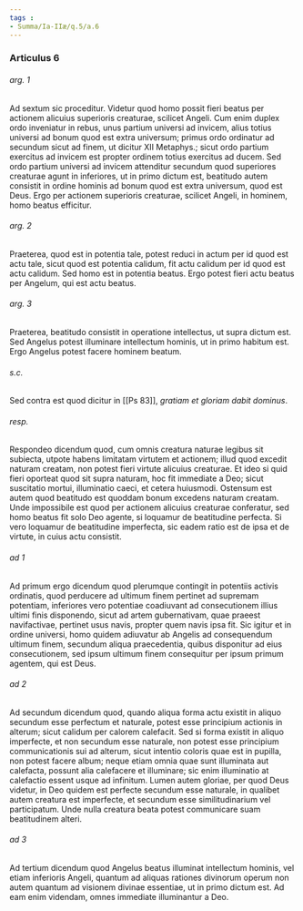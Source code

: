 ```yaml
---
tags : 
- Summa/Ia-IIæ/q.5/a.6
---
```


### Articulus 6

###### arg. 1
Ad sextum sic proceditur. Videtur quod homo possit fieri beatus per actionem alicuius superioris creaturae, scilicet Angeli. Cum enim duplex ordo inveniatur in rebus, unus partium universi ad invicem, alius totius universi ad bonum quod est extra universum; primus ordo ordinatur ad secundum sicut ad finem, ut dicitur XII Metaphys.; sicut ordo partium exercitus ad invicem est propter ordinem totius exercitus ad ducem. Sed ordo partium universi ad invicem attenditur secundum quod superiores creaturae agunt in inferiores, ut in primo dictum est, beatitudo autem consistit in ordine hominis ad bonum quod est extra universum, quod est Deus. Ergo per actionem superioris creaturae, scilicet Angeli, in hominem, homo beatus efficitur.

###### arg. 2
Praeterea, quod est in potentia tale, potest reduci in actum per id quod est actu tale, sicut quod est potentia calidum, fit actu calidum per id quod est actu calidum. Sed homo est in potentia beatus. Ergo potest fieri actu beatus per Angelum, qui est actu beatus.

###### arg. 3
Praeterea, beatitudo consistit in operatione intellectus, ut supra dictum est. Sed Angelus potest illuminare intellectum hominis, ut in primo habitum est. Ergo Angelus potest facere hominem beatum.

###### s.c.
Sed contra est quod dicitur in [[Ps 83]], *gratiam et gloriam dabit dominus*.

###### resp.
Respondeo dicendum quod, cum omnis creatura naturae legibus sit subiecta, utpote habens limitatam virtutem et actionem; illud quod excedit naturam creatam, non potest fieri virtute alicuius creaturae. Et ideo si quid fieri oporteat quod sit supra naturam, hoc fit immediate a Deo; sicut suscitatio mortui, illuminatio caeci, et cetera huiusmodi. Ostensum est autem quod beatitudo est quoddam bonum excedens naturam creatam. Unde impossibile est quod per actionem alicuius creaturae conferatur, sed homo beatus fit solo Deo agente, si loquamur de beatitudine perfecta. Si vero loquamur de beatitudine imperfecta, sic eadem ratio est de ipsa et de virtute, in cuius actu consistit.

###### ad 1
Ad primum ergo dicendum quod plerumque contingit in potentiis activis ordinatis, quod perducere ad ultimum finem pertinet ad supremam potentiam, inferiores vero potentiae coadiuvant ad consecutionem illius ultimi finis disponendo, sicut ad artem gubernativam, quae praeest navifactivae, pertinet usus navis, propter quem navis ipsa fit. Sic igitur et in ordine universi, homo quidem adiuvatur ab Angelis ad consequendum ultimum finem, secundum aliqua praecedentia, quibus disponitur ad eius consecutionem, sed ipsum ultimum finem consequitur per ipsum primum agentem, qui est Deus.

###### ad 2
Ad secundum dicendum quod, quando aliqua forma actu existit in aliquo secundum esse perfectum et naturale, potest esse principium actionis in alterum; sicut calidum per calorem calefacit. Sed si forma existit in aliquo imperfecte, et non secundum esse naturale, non potest esse principium communicationis sui ad alterum, sicut intentio coloris quae est in pupilla, non potest facere album; neque etiam omnia quae sunt illuminata aut calefacta, possunt alia calefacere et illuminare; sic enim illuminatio at calefactio essent usque ad infinitum. Lumen autem gloriae, per quod Deus videtur, in Deo quidem est perfecte secundum esse naturale, in qualibet autem creatura est imperfecte, et secundum esse similitudinarium vel participatum. Unde nulla creatura beata potest communicare suam beatitudinem alteri.

###### ad 3
Ad tertium dicendum quod Angelus beatus illuminat intellectum hominis, vel etiam inferioris Angeli, quantum ad aliquas rationes divinorum operum non autem quantum ad visionem divinae essentiae, ut in primo dictum est. Ad eam enim videndam, omnes immediate illuminantur a Deo.

